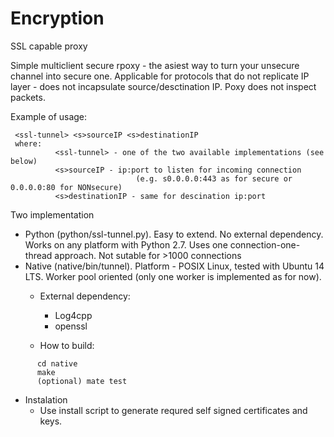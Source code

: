 Encryption
==========

SSL capable proxy

Simple multiclient secure rpoxy - the asiest way to turn your unsecure channel into secure one. 
Applicable for protocols that do not replicate IP layer - does not incapsulate source/desctination IP. Poxy
does not inspect packets.

Example of usage:
```
 <ssl-tunnel> <s>sourceIP <s>destinationIP 
 where:
          <ssl-tunnel> - one of the two available implementations (see below)
          <s>sourceIP - ip:port to listen for incoming connection 
                            (e.g. s0.0.0.0:443 as for secure or 0.0.0.0:80 for NONsecure)
          <s>destinationIP - same for descination ip:port
```
          
Two implementation

* Python (python/ssl-tunnel.py). Easy to extend. No external dependency. Works on any platform with Python 2.7. Uses one connection-one-thread approach. Not sutable for >1000 connections
* Native (native/bin/tunnel). Platform - POSIX Linux, tested with Ubuntu 14 LTS. Worker pool oriented (only one worker is implemented as for now).
  * External dependency:
    * Log4cpp
    * openssl
    
  * How to build:
``` 
      cd native
      make
      (optional) mate test 
```
* Instalation
  * Use install script to generate requred self signed certificates and keys. 
    
    
